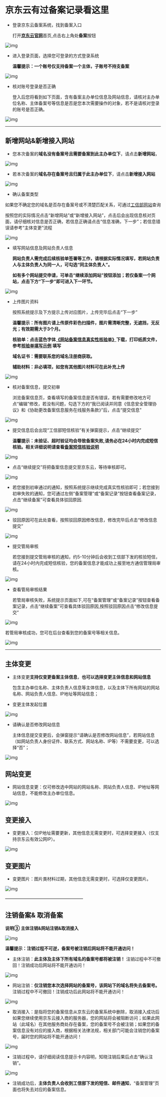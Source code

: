# 京东云有过备案记录看这里

- 登录京东云备案系统，找到备案入口

  打开[**京东云官网**](https://www.jdcloud.com/)首页,点击右上角处**备案**按钮

![img](../../../../../image/ICP-License-Service/20221026-pic/1-jdcloud-website.png)

- 进入登录页面，选择您可登录的方式登录系统

  **温馨提示：一个账号仅支持备案一个主体，子账号不持支备案**

![img](../../../../../image/ICP-License-Service/20221026-pic/2-jdcloud-login.png)

- 核对账号登录是否正确
 
  登入后您将看到如下页面，含有备案主办单位信息及网站信息，请核对主办单位名称、主体备案号等信息是否是您本次需要操作的对象，若不是请核对登录的账号是否正确。

![img](../../../../../image/ICP-License-Service/20221026-pic/13-complete.png)

____________


## **新增网站&新增接入网站**

- 您本次备案的**域名没有备案号且需要备案到此主办单位下**，请点击**新增网站**，
  
![img](../../../../../image/ICP-License-Service/20221026-pic/1-addweb.png)

- 若本次备案的**域名存在备案号且归属于此主办单位下**，请点击**新增接入网站**
  
![img](../../../../../image/ICP-License-Service/20221026-pic/2-Access.png)
  

- 确认备案类型

 如果您不确定您的域名是否存在备案号或不清楚匹配关系，可通过[工信部网站](https://beian.miit.gov.cn/#/Integrated/index)查询

 按照您的实际情况点击“新增网站”或“新增接入网站”，点击后会出现信息核对页面，请仔细核对信息是否正确，若信息正确请点击“信息准确，下一步”；若信息错误请参考“主体变更”流程

![img](../../../../../image/ICP-License-Service/New-beian/pic-2.png)

- 填写网站信息及网站负责人信息

  **网站负责人需完成后续核验单签署等工作，请根据实际情况填写，若网站负责人与主体负责人为同一人，可勾选“同主体负责人”。**

  **如有多个网站提交申请，可单击“继续添加网站”按钮添加；若仅备案一个网站，点击下方“下一步”即可进入下一环节。**

![img](../../../../../image/ICP-License-Service/20221026-pic/6-website.png)  

- 上传图片资料

  按照系统提示及下方提示上传对应图片，上传完毕后点击“下一步”

  **温馨提示：所有图片请上传原件彩色扫描件，图片需清晰完整，无遮挡，无反光；有效期需大于3个月。**

  **核验单：点击蓝色字体[《网站备案信息真实性核验单》](https://docs.jdcloud.com/cn/icp-license-service/check-list-download)下载，打印纸质文件，参考[核验单填写示例](https://docs.jdcloud.com/cn/icp-license-service/quanguo-check-list) 填写**

  **域名证书：需要联系您的域名注册商获取。**

  **辅助材料：非必填项，如您有其他图片材料可在此补充上传**

![img](../../../../../image/ICP-License-Service/20221026-pic/7-pic.png)  

- 核对备案信息，提交初审

  浏览备案信息页，查看填写的备案信息是否有错误，若有需要修改地方可点“编辑”修改，若没有问题，勾选下方的“我已阅读并同意《信息安全管理协议》和《协助更改备案信息服务在线服务条款》”后，点击“提交信息”

![img](../../../../../image/ICP-License-Service/20221026-pic/8-check.png)

- 提交信息后会出现“工信部短信核验”有关弹窗提示，点击“继续提交” 

  **温馨提示：未验证、超时验证均会导致备案失败,请务必在24小时内完成短信核验。相关详细说明请查看[备案短信核验说明](https://docs.jdcloud.com/cn/icp-license-service/recording-sms-verification-instructions)**

![img](../../../../../image/ICP-License-Service/20221026-pic/8-1-tips.png)

- 点击“继续提交”将把备案信息提交至京东云，等待审核即可。

![img](../../../../../image/ICP-License-Service/20221026-pic/9-submit.png)

- 若您接到初审通过的通知，按照系统提示继续完成真实性核验即可；若您接到初审失败的通知，您可通过左侧“备案管理”或“备案记录”按钮查看备案记录，点击“继续备案”可查看具体驳回原因.

![img](../../../../../image/ICP-License-Service/20221026-pic/10-reject.png)

- 驳回原因可在此处查看，按照驳回原因修改信息，修改完毕后点击“修改信息提交”

![img](../../../../../image/ICP-License-Service/20221026-pic/10-1-reasonforrejection.png)

- 提交管局审核

   若您接到提交管局审核的通知，约5-10分钟后会收到工信部下发的核验短信，请在24小时内完成短信核验，您的备案信息才能成功上报至地方通信管理局审核。

![img](../../../../../image/ICP-License-Service/20221026-pic/11-audit.png)

- 查看管局审核结果

  若管局审核失败，系统提示页面如下,可在“备案管理”或“备案记录”按钮查看备案记录，点击“继续备案”可查看具体驳回原因,按照驳回原因点击“修改信息提交”

![img](../../../../../image/ICP-License-Service/20221026-pic/12-RejectionbytheAuthority.png)

   若管局审核成功，您可在后台查看到您的备案号等相关信息。

![img](../../../../../image/ICP-License-Service/20221026-pic/13-complete.png)

____________

## 主体变更

- 主体变更**支持仅变更备案主体信息**，**也可以选择变更主体信息和网站信息**

  包含主办单位名称、主体负责人信息等主体信息，以及主体下所有网站的网站名称、网站负责人信息、IP地址等网站信息；

- 变更主体发起位置

![img](../../../../../image/ICP-License-Service/20221026-pic/3-bodychange.png)

- 请确认是否修改网站信息

  主体信息提交变更后，会弹窗提示“请确认是否修改网站信息”，若网站信息（如网站负责人身份证件、联系方式、网站名称、IP等）不需要变更，可以选择“否”；
  
![img](../../../../../image/ICP-License-Service/20221026-pic/5-yorn.png)

## 网站变更

- 网站信息变更：仅可修改选中网站的网站名称、网站负责人信息、IP地址等网站信息，不能修改主办单位信息。

![img](../../../../../image/ICP-License-Service/20221026-pic/7-webchange.png)

## 变更接入

- 变更接入：仅IP地址需要更新，其他信息无需变更时，可选择变更接入（仅支持京东云有效公网IP）。

![img](../../../../../image/ICP-License-Service/20221026-pic/8-accesschange.png)

## 变更图片

- 变更图片：图片类材料过期，其他信息无需变更时，可选择仅变更图片。

![img](../../../../../image/ICP-License-Service/20221026-pic/9-picchange.png)

——————————————————

## 注销备案& 取消备案

**说明③ 主体注销&网站注销&取消接入**

![img](../../../../../image/ICP-License-Service/New-beian/pic-9-1.png)

**温馨提示：注销过程不可逆，备案号被注销后网站将不能开通访问！**

- 主体注销：**此主体及主体下所有域名的备案号都将被注销！** 注销过程中不可撤回！注销成功后网站将不能开通访问！

![img](../../../../../image/ICP-License-Service/20221026-pic/10-logout.png)

- 网站注销：**仅注销您本次选择网站的备案号，该网站下的域名将失去备案号。** 注销过程中不可撤回！注销成功后此网站将不能开通访问！

![img](../../../../../image/ICP-License-Service/20221026-pic/11-logout-web.png)

- 取消接入：是指将您的备案信息从京东云的备案系统中删除，取消接入成功后如果您继续使用京东云接入商的服务器，您的网站将会被阻断访问；如果此网站（此域名）在其他服务商处存在备案，您的备案号不会被注销；如果您的备案信息没有对应的接入商，根据相关法律法规，相关部门可能会注销您的备案号，届时您的网站将不能开通访问！

![img](../../../../../image/ICP-License-Service/20221026-pic/12-Canceltheaccess.png)

- 注销过程中，请仔细阅读信息提示卡内容明，知晓注销后果后点击“确认注销”。

![img](../../../../../image/ICP-License-Service/New-beian/pic-6.png)

- 注销成功后，**主体负责人会收到工信部下发的短信、邮件通知**，“备案管理”页面也将失去对应的备案信息。
